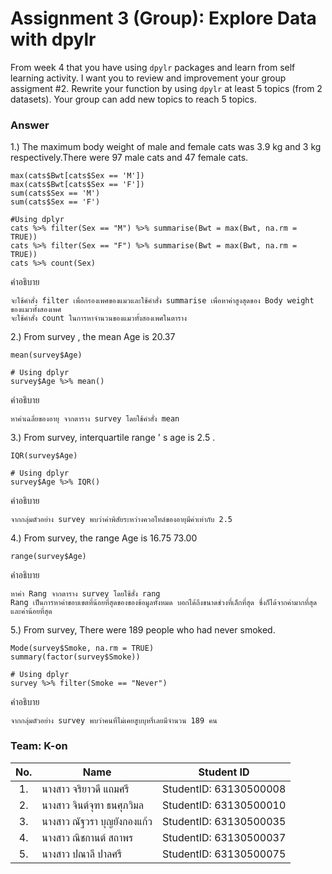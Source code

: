 # Assignment 3 (Group): Explore Data with dpylr

From week 4 that you have using `dpylr` packages and learn from self learning activity. I want you to review and improvement your group assigment #2. Rewrite your function by using `dpylr` at least 5 topics (from 2 datasets). Your group can add new topics to reach 5 topics.

### Answer

1.) The maximum body weight of male and female cats was 3.9 kg and 3 kg respectively.There were 97 male cats and 47 female cats.
```{R}
max(cats$Bwt[cats$Sex == 'M']) 
max(cats$Bwt[cats$Sex == 'F']) 
sum(cats$Sex == 'M') 
sum(cats$Sex == 'F') 

#Using dplyr
cats %>% filter(Sex == "M") %>% summarise(Bwt = max(Bwt, na.rm = TRUE))
cats %>% filter(Sex == "F") %>% summarise(Bwt = max(Bwt, na.rm = TRUE))
cats %>% count(Sex)
```
คำอธิบาย
```{R}
จะใช้คำสั่ง filter เพื่อกรองเพศของแมวและใช้คำสั่ง summarise เพื่อหาค่าสูงสุดของ Body weight ของแมวทั้งสองเพศ 
จะใช้คำสั่ง count ในการหาจำนวนของแมวทั้งสองเพศในตาราง
```


2.) From survey , the mean Age is 20.37
```{R}
mean(survey$Age) 

# Using dplyr
survey$Age %>% mean()
```
คำอธิบาย
```{R}
หาค่าเฉลี่ยของอายุ จากตาราง survey โดยใช้คำสั่ง mean
```


3.) From survey, interquartile range ' s age is 2.5 .
```{R}
IQR(survey$Age) 

# Using dplyr
survey$Age %>% IQR()
```
คำอธิบาย
```{R}
จากกลุ่มตัวอย่าง survey พบว่าค่าพิสัยระหว่างควอไทล์ของอายุมีค่าเท่ากับ 2.5
```

4.) From survey, the range Age is 16.75 73.00
```{R}
range(survey$Age)
```
คำอธิบาย
```{R}
หาค่า Rang จากตาราง survey โดยใช้สั่ง rang
Rang เป็นการหาค่าขอบเขตที่น้อยที่สุดของของข้อมูลทั้งหมด บอกได้ถึงขนาดช่วงที่เล็กที่สุด ซึ่งก็ได้จากค่ามากที่สุดและค่าน้อยที่สุด
```

5.) From survey, There were 189 people who had never smoked.
```{R}
Mode(survey$Smoke, na.rm = TRUE)
summary(factor(survey$Smoke))

# Using dplyr
survey %>% filter(Smoke == "Never")
```
คำอธิบาย
```{R}
จากกลุ่มตัวอย่าง survey พบว่าคนที่ไม่เคยสูบบุหรี่เลยมีจำนวน 189 คน
```

### Team: K-on
| No. | Name              | Student ID   |
|:---:|-------------------|--------------|
|1.   |นางสาว จริยาวดี แถมศรี| StudentID: 63130500008|
|2.   |นางสาว จินต์จุฑา ธนศุภวิมล |StudentID: 63130500010|
|3.   |นางสาว ณัฐวรา บุญยังกองแก้ว| StudentID: 63130500035|
|4.   |นางสาว ณิชกานต์ สถาพร |StudentID: 63130500037|
|5.   |นางสาว ปณาลี ปาลศรี |StudentID: 63130500075|

